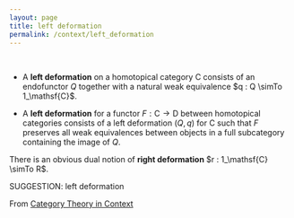 ```yaml
---
layout: page
title: left deformation
permalink: /context/left_deformation
---
```

 $\quad$

-  A **left deformation** on a homotopical category $\mathsf{C}$ consists of an endofunctor $Q$ together with a natural weak equivalence $q : Q \simTo 1_\mathsf{C}$.

-  A **left deformation** for a functor $F : \mathsf{C} \to \mathsf{D}$ between homotopical categories consists of a left deformation $(Q,q)$ for $\mathsf{C}$ such that $F$ preserves all weak equivalences between objects in a full subcategory containing the image of $Q$.

There is an obvious dual notion of **right deformation** $r : 1_\mathsf{C} \simTo R$.


SUGGESTION: left deformation

From [Category Theory in Context](https://mathgloss.github.io/MathGloss/context.html)
